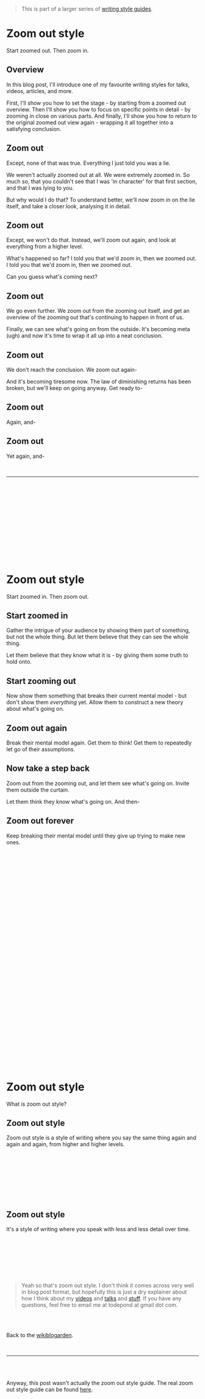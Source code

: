 > This is part of a larger series of [writing style guides](https://www.todepond.com/wikiblogarden/academia/style).

# Zoom out style

Start zoomed out. Then zoom in.

## Overview

In this blog post, I'll introduce one of my favourite writing styles for talks, videos, articles, and more.

First, I'll show you how to set the stage - by starting from a zoomed out overview. Then I'll show you how to focus on specific points in detail - by zooming in close on various parts. And finally, I'll show you how to return to the original zoomed out view again - wrapping it all together into a satisfying conclusion.

## Zoom out

Except, none of that was true. Everything I just told you was a lie.

We weren't actually zoomed out at all. We were extremely zoomed in. So much so, that you couldn't see that I was 'in character' for that first section, and that I was lying to you.

But why would I do that? To understand better, we'll now zoom in on the lie itself, and take a closer look, analysing it in detail.

## Zoom out

Except, we won't do that. Instead, we'll zoom out again, and look at everything from a higher level.

What's happened so far? I told you that we'd zoom in, then we zoomed out. I told you that we'd zoom in, then we zoomed out.

Can you guess what's coming next?

## Zoom out

We go even further. We zoom out from the zooming out itself, and get an overview of the zooming out that's continuing to happen in front of us. 

Finally, we can see what's going on from the outside. It's becoming meta (ugh) and now it's time to wrap it all up into a neat conclusion.

## Zoom out

We don't reach the conclusion. We zoom out again-

And it's becoming tiresome now. The law of diminishing returns has been broken, but we'll keep on going anyway. Get ready to-

## Zoom out

Again, and-

## Zoom out

Yet again, and-

<br>

<hr>

<br>

<br><br>

<br>

<br>

<br>

<br>

<br>

<br>

<br>



# Zoom out style

Start zoomed in. Then zoom out.

## Start zoomed in

Gather the intrigue of your audience by showing them part of something, but not the whole thing. But let them believe that they can see the whole thing.

Let them believe that they know what it is - by giving them some truth to hold onto.

## Start zooming out

Now show them something that breaks their current mental model - but don't show them *everything* yet. Allow them to construct a new theory about what's going on.

## Zoom out again

Break their mental model again. Get them to think! Get them to repeatedly let go of their assumptions.

## Now take a step back

Zoom out from the zooming out, and let them see what's going on. Invite them outside the curtain.

Let them think they know what's going on. And then-

## Zoom out forever

Keep breaking their mental model until they give up trying to make new ones. 

<br>

<br>

<br>

<br>

<br>

<br>

<br>

<br>

<br>

<br>

<br>

<br>

<br>

<br>

<br>

<br>

<br>

<br>

<br>

<br>

<br>

<br>

<br>

<br>

<br>

<br>

<br>

<br>

<br>

<br>

<br>

<br>

<br>



# Zoom out style

What is zoom out style?

## Zoom out style

Zoom out style is a style of writing where you say the same thing again and again and again, from higher and higher levels.

<br>

<br>

<br>

<br>

<br>

<br>

<br>



## Zoom out style

It's a style of writing where you speak with less and less detail over time.

<br>

<br>

<br>

<br>

<br>

<br>

> Yeah so that's zoom out style. I don't think it comes across very well in blog post format, but hopefully this is just a dry explainer about how I think about my [videos](https://youtu.be/Q4OIcwt8vcE) and [talks](https://www.youtube.com/watch?v=cBYudbaqHAk&t=6704s) and [stuff](https://www.todepond.com/report/definitions-that-dont-matter/). If you have any questions, feel free to email me at todepond at gmail dot com.

<br>

<br>

Back to the [wikiblogarden](/wikiblogarden/academia/style/zoom-out/for/ever).


<br>

<hr>

<br>

<br>

Anyway, this post wasn't actually the zoom out style guide. The real zoom out style guide can be found [here](/wikiblogarden/academia/style/zoom-out/for/real).
